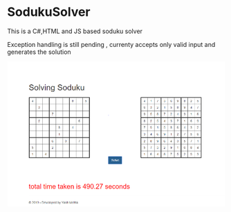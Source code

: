 # SodukuSolver

This is a C#,HTML and JS based soduku solver

Exception handling is still pending , currenty accepts only valid input and generates the solution


![alt text](https://github.com/Mehta-Yash/SodukuSolver/blob/master/soduku.PNG)
